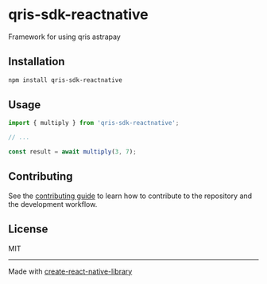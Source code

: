 # qris-sdk-reactnative

Framework for using qris astrapay

## Installation

```sh
npm install qris-sdk-reactnative
```

## Usage


```js
import { multiply } from 'qris-sdk-reactnative';

// ...

const result = await multiply(3, 7);
```


## Contributing

See the [contributing guide](CONTRIBUTING.md) to learn how to contribute to the repository and the development workflow.

## License

MIT

---

Made with [create-react-native-library](https://github.com/callstack/react-native-builder-bob)

